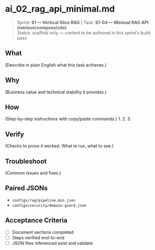 # ai_02_rag_api_minimal.md

> Sprint: **S1 — Vertical Slice RAG** | Task: **S1-04 — Minimal RAG API (retrieve/compose/cite)**  
> Status: scaffold only — content to be authored in this sprint’s build pass

## What
(Describe in plain English what this task achieves.)

## Why
(Business value and technical stability it provides.)

## How
(Step-by-step instructions with copy/paste commands.)
1. 
2. 
3. 

## Verify
(Checks to prove it worked. What to run, what to see.)

## Troubleshoot
(Common issues and fixes.)

## Paired JSONs
- `configs/rag/pipeline.min.json`
- `configs/security/domain-guard.json`

## Acceptance Criteria
- [ ] Document sections completed
- [ ] Steps verified end-to-end
- [ ] JSON files referenced exist and validate
